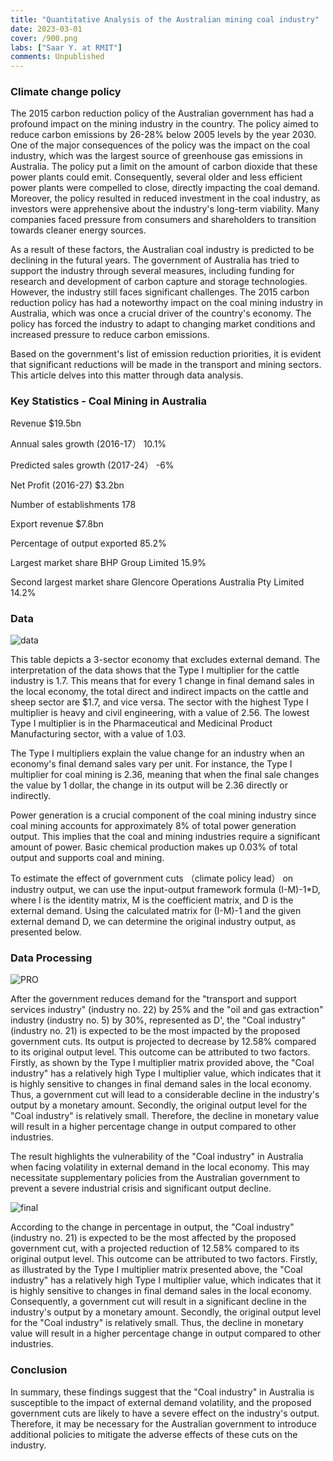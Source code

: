 ```yaml
---
title: "Quantitative Analysis of the Australian mining coal industry"
date: 2023-03-01
cover: /900.png
labs: ["Saar Y. at RMIT"]
comments: Unpublished
---
```





### Climate change policy


The 2015 carbon reduction policy of the Australian government has had a profound impact on the mining industry in the country. The policy aimed to reduce carbon emissions by 26-28% below 2005 levels by the year 2030. One of the major consequences of the policy was the impact on the coal industry, which was the largest source of greenhouse gas emissions in Australia. The policy put a limit on the amount of carbon dioxide that these power plants could emit. Consequently, several older and less efficient power plants were compelled to close, directly impacting the coal demand. Moreover, the policy resulted in reduced investment in the coal industry, as investors were apprehensive about the industry's long-term viability. Many companies faced pressure from consumers and shareholders to transition towards cleaner energy sources.

As a result of these factors, the Australian coal industry is predicted to be declining in the futural years. The government of Australia has tried to support the industry through several measures, including funding for research and development of carbon capture and storage technologies. However, the industry still faces significant challenges. The 2015 carbon reduction policy has had a noteworthy impact on the coal mining industry in Australia, which was once a crucial driver of the country's economy. The policy has forced the industry to adapt to changing market conditions and increased pressure to reduce carbon emissions. 

Based on the government's list of emission reduction priorities, it is evident that significant reductions will be made in the transport and mining sectors. This article delves into this matter through data analysis.
 

### Key Statistics - Coal Mining in Australia

Revenue $19.5bn

Annual sales growth (2016-17） 10.1%

Predicted sales growth (2017-24） -6%

Net Profit (2016-27) $3.2bn

Number of establishments 178

Export revenue $7.8bn

Percentage of output exported 85.2%

Largest market share BHP Group Limited 15.9%

Second largest market share Glencore Operations Australia Pty Limited 14.2%

### Data

![data](https://cdn.discordapp.com/attachments/1068593243815677983/1080454844785098772/99.png)




This table depicts a 3-sector economy that excludes external demand. The interpretation of the data shows that the Type I multiplier for the cattle industry is 1.7.
This means that for every 1 change in final demand sales in the local economy, the total direct and indirect impacts on the cattle and sheep sector are $1.7, and vice versa. The sector with the highest Type I multiplier is heavy and civil engineering, with a value of 2.56. The lowest Type I multiplier is in the Pharmaceutical and Medicinal Product Manufacturing sector, with a value of 1.03.

The Type I multipliers explain the value change for an industry when an economy's final demand sales vary per unit. For instance, the Type I multiplier for coal mining is 2.36, meaning that when the final sale changes the value by 1 dollar, the change in its output will be 2.36 directly or indirectly.

Power generation is a crucial component of the coal mining industry since coal mining accounts for approximately 8% of total power generation output. This implies that the coal and mining industries require a significant amount of power. Basic chemical production makes up 0.03% of total output and supports coal and mining.

To estimate the effect of government cuts （climate policy lead） on industry output, we can use the input-output framework formula (I-M)-1*D, where I is the identity matrix, M is the coefficient matrix, and D is the external demand. Using the calculated matrix for (I-M)-1 and the given external demand D, we can determine the original industry output, as presented below.

### Data Processing
![PRO](https://cdn.discordapp.com/attachments/1068593243815677983/1080456478864973844/121.png)

After the government reduces demand for the "transport and support services industry" (industry no. 22) by 25% and the "oil and gas extraction" industry (industry no. 5) by 30%, represented as D', the "Coal industry" (industry no. 21) is expected to be the most impacted by the proposed government cuts. Its output is projected to decrease by 12.58% compared to its original output level. This outcome can be attributed to two factors. Firstly, as shown by the Type I multiplier matrix provided above, the "Coal industry" has a relatively high Type I multiplier value, which indicates that it is highly sensitive to changes in final demand sales in the local economy. Thus, a government cut will lead to a considerable decline in the industry's output by a monetary amount. Secondly, the original output level for the "Coal industry" is relatively small. Therefore, the decline in monetary value will result in a higher percentage change in output compared to other industries.

The result highlights the vulnerability of the "Coal industry" in Australia when facing volatility in external demand in the local economy. This may necessitate supplementary policies from the Australian government to prevent a severe industrial crisis and significant output decline.



![final](https://cdn.discordapp.com/attachments/1068593243815677983/1080462229775863848/131.png)

According to the change in percentage in output, the "Coal industry" (industry no. 21) is expected to be the most affected by the proposed government cut, with a projected reduction of 12.58% compared to its original output level. This outcome can be attributed to two factors. Firstly, as illustrated by the Type I multiplier matrix presented above, the "Coal industry" has a relatively high Type I multiplier value, which indicates that it is highly sensitive to changes in final demand sales in the local economy. Consequently, a government cut will result in a significant decline in the industry's output by a monetary amount. Secondly, the original output level for the "Coal industry" is relatively small. Thus, the decline in monetary value will result in a higher percentage change in output compared to other industries.

### Conclusion

In summary, these findings suggest that the "Coal industry" in Australia is susceptible to the impact of external demand volatility, and the proposed government cuts are likely to have a severe effect on the industry's output. Therefore, it may be necessary for the Australian government to introduce additional policies to mitigate the adverse effects of these cuts on the industry.





